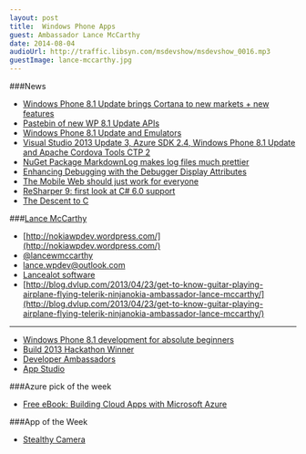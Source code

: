 ```yaml
---
layout: post
title:	Windows Phone Apps
guest: Ambassador Lance McCarthy
date: 2014-08-04
audioUrl: http://traffic.libsyn.com/msdevshow/msdevshow_0016.mp3
guestImage: lance-mccarthy.jpg
---
```


###News

 - [Windows Phone 8.1 Update brings Cortana to new markets + new features](http://blogs.windows.com/bloggingwindows/2014/07/30/windows-phone-8-1-update-brings-cortana-to-new-markets-new-features/)
 - [Pastebin of new WP 8.1 Update APIs](http://pastebin.com/QkFjediS)
 - [Windows Phone 8.1 Update and Emulators](http://www.microsoft.com/en-us/download/details.aspx?id=43719)
 - [Visual Studio 2013 Update 3, Azure SDK 2.4, Windows Phone 8.1 Update and Apache Cordova Tools CTP 2](http://blogs.msdn.com/b/somasegar/archive/2014/07/18/visual-studio-2013-update-3.aspx)
 - [NuGet Package MarkdownLog makes log files much prettier](http://www.hanselman.com/blog/NuGetPackageOfTheWeekMarkdownLogMakesLogFilesMuchPrettier.aspx)
 - [Enhancing Debugging with the Debugger Display Attributes](http://msdn.microsoft.com/en-us/library/ms228992)
 - [The Mobile Web should just work for everyone](http://blogs.msdn.com/b/ie/archive/2014/07/31/the-mobile-web-should-just-work-for-everyone.aspx)
 - [ReSharper 9: first look at C\# 6.0 support](http://blog.jetbrains.com/dotnet/2014/07/30/resharper9-first-look-at-csharp6-support/)
 - [The Descent to C](http://www.chiark.greenend.org.uk/~sgtatham/cdescent/?HN_20140803)

###[Lance McCarthy](https://www.linkedin.com/in/lancewmccarthy)

 - [http://nokiawpdev.wordpress.com/](http://nokiawpdev.wordpress.com/)
 - [@lancewmccarthy](http://twitter.com/lancewmccarthy)
 - lance.wpdev@outlook.com
 - [Lancealot software](http://www.windowsphone.com/en-US/store/publishers?publisherId=Lancelot%2BSoftware&appId=17e54074-a72d-e011-854c-00237de2db9e)
 - [http://blog.dvlup.com/2013/04/23/get-to-know-guitar-playing-airplane-flying-telerik-ninjanokia-ambassador-lance-mccarthy/](http://blog.dvlup.com/2013/04/23/get-to-know-guitar-playing-airplane-flying-telerik-ninjanokia-ambassador-lance-mccarthy/)

 ----------

 - [Windows Phone 8.1 development for absolute beginners](http://channel9.msdn.com/Series/Windows-Phone-8-1-Development-for-Absolute-Beginners)
 - [Build 2013 Hackathon Winner](http://channel9.msdn.com/posts/Build-2013-Hackathon-Winners)
 - [Developer Ambassadors](https://www.dvlup.com/ambassadors)
 - [App Studio](http://appstudio.windows.com/)

###Azure pick of the week

 - [Free eBook: Building Cloud Apps with Microsoft Azure](http://weblogs.asp.net/scottgu/free-ebook-building-cloud-apps-with-microsoft-azure)

###App of the Week

 - [Stealthy Camera](http://www.windowsphone.com/s?appid=382814e8-7309-49af-b681-fdbc5ddfa4a5)